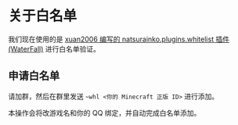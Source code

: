 # 关于白名单

我们现在使用的是 [xuan2006 编写的 natsurainko.plugins.whitelist 插件 (WaterFall)](https://github.com/xuan2006/natsurainko.plugins.whitelist) 进行白名单验证。

## 申请白名单

请加群，然后在群里发送 `~whl <你的 Minecraft 正版 ID>` 进行添加。

本操作会将改游戏名和你的 QQ 绑定，并自动完成白名单添加。
